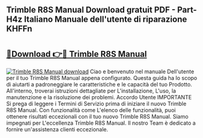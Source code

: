 ## Trimble R8S Manual Download gratuit PDF - Part-H4z Italiano Manuale dell'utente di riparazione KHFFn

# <h2><a href="http://dfg0l0.blite.top/?on=Trimble+R8S+Manual">🔗Download 👉🔴 Trimble R8S Manual</a></h2>

[![Trimble R8S Manual download](https://i.imgur.com/lujVjoI.png)](http://dfg0l0.blite.top/?on=Trimble+R8S+Manual)
Ciao e benvenuto nel manuale Dell'utente per il tuo Trimble R8S Manual appena configurato. Questa guida ha lo scopo di aiutarti a padroneggiare le caratteristiche e le capacità del tuo Prodotto. All'interno, troverai istruzioni dettagliate per L'installazione, L'uso, la manutenzione e la risoluzione dei problemi. Accordo Utente IMPORTANTE Si prega di leggere i Termini di Servizio prima di iniziare il nuovo Trimble R8S Manual. Con funzionalità come L'elenco delle funzionalità, puoi ottenere risultati eccezionali con il tuo nuovo Trimble R8S Manual. Siamo impegnati per L'eccellenza Trimble R8S Manual. Il nostro Team è dedicato a fornire un'assistenza clienti eccezionale.
